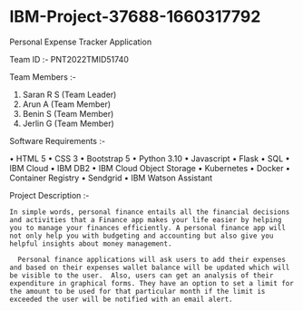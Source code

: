 # IBM-Project-37688-1660317792

Personal Expense Tracker Application

Team ID :- PNT2022TMID51740

Team Members :-

1.	Saran R S (Team Leader)
2.	Arun A (Team Member)
3.	Benin S (Team Member)
4.	Jerlin G (Team Member)

Software Requirements :-

•	HTML 5
•	CSS 3
•	Bootstrap 5
•	Python 3.10
•	Javascript
•	Flask
•	SQL
•	IBM Cloud
•	IBM DB2
•	IBM Cloud Object Storage
•	Kubernetes
•	Docker
•	Container Registry
•	Sendgrid
•	IBM Watson Assistant

Project Description :-

	In simple words, personal finance entails all the financial decisions and activities that a Finance app makes your life easier by helping you to manage your finances efficiently. A personal finance app will not only help you with budgeting and accounting but also give you helpful insights about money management.

      Personal finance applications will ask users to add their expenses and based on their expenses wallet balance will be updated which will be visible to the user.  Also, users can get an analysis of their expenditure in graphical forms. They have an option to set a limit for the amount to be used for that particular month if the limit is exceeded the user will be notified with an email alert.



